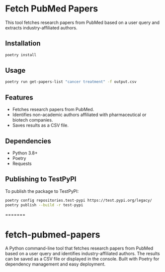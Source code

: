 # Fetch PubMed Papers

This tool fetches research papers from PubMed based on a user query and extracts industry-affiliated authors.

## Installation

```sh
poetry install
```

## Usage

```sh
poetry run get-papers-list "cancer treatment" -f output.csv
```

## Features
- Fetches research papers from PubMed.
- Identifies non-academic authors affiliated with pharmaceutical or biotech companies.
- Saves results as a CSV file.

## Dependencies
- Python 3.8+
- Poetry
- Requests

## Publishing to TestPyPI
To publish the package to TestPyPI:

```sh
poetry config repositories.test-pypi https://test.pypi.org/legacy/
poetry publish --build -r test-pypi
```

=======
# fetch-pubmed-papers
A Python command-line tool that fetches research papers from PubMed based on a user query and identifies industry-affiliated authors. The results can be saved as a CSV file or displayed in the console. Built with Poetry for dependency management and easy deployment.

